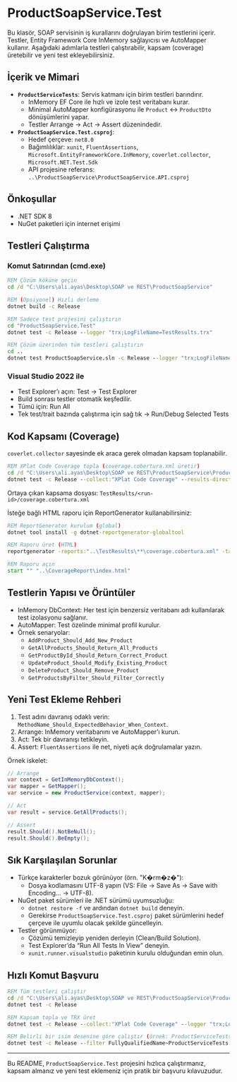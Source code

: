 # ProductSoapService.Test

Bu klasör, SOAP servisinin iş kurallarını doğrulayan birim testlerini içerir. Testler, Entity Framework Core InMemory sağlayıcısı ve AutoMapper kullanır. Aşağıdaki adımlarla testleri çalıştırabilir, kapsam (coverage) üretebilir ve yeni test ekleyebilirsiniz.

## İçerik ve Mimari

- **`ProductServiceTests`**: Servis katmanı için birim testleri barındırır.
  - InMemory EF Core ile hızlı ve izole test veritabanı kurar.
  - Minimal AutoMapper konfigürasyonu ile `Product` ↔ `ProductDto` dönüşümlerini yapar.
  - Testler Arrange → Act → Assert düzenindedir.
- **`ProductSoapService.Test.csproj`**:
  - Hedef çerçeve: `net8.0`
  - Bağımlılıklar: `xunit`, `FluentAssertions`, `Microsoft.EntityFrameworkCore.InMemory`, `coverlet.collector`, `Microsoft.NET.Test.Sdk`
  - API projesine referans: `..\ProductSoapService\ProductSoapService.API.csproj`

## Önkoşullar

- .NET SDK 8
- NuGet paketleri için internet erişimi

## Testleri Çalıştırma

### Komut Satırından (cmd.exe)

```bat
REM Çözüm köküne geçin
cd /d "C:\Users\ali.ayas\Desktop\SOAP ve REST\ProductSoapService"

REM (Opsiyonel) Hızlı derleme
dotnet build -c Release

REM Sadece test projesini çalıştırın
cd "ProductSoapService.Test"
dotnet test -c Release --logger "trx;LogFileName=TestResults.trx"

REM Çözüm üzerinden tüm testleri çalıştırın
cd ..
dotnet test ProductSoapService.sln -c Release --logger "trx;LogFileName=TestResults.trx"
```

### Visual Studio 2022 ile

- Test Explorer’ı açın: Test → Test Explorer
- Build sonrası testler otomatik keşfedilir.
- Tümü için: Run All
- Tek test/trait bazında çalıştırma için sağ tık → Run/Debug Selected Tests

## Kod Kapsamı (Coverage)

`coverlet.collector` sayesinde ek araca gerek olmadan kapsam toplanabilir.

```bat
REM XPlat Code Coverage topla (coverage.cobertura.xml üretir)
cd /d "C:\Users\ali.ayas\Desktop\SOAP ve REST\ProductSoapService\ProductSoapService.Test"
dotnet test -c Release --collect:"XPlat Code Coverage" --results-directory "..\TestResults"
```

Ortaya çıkan kapsama dosyası: `TestResults/<run-id>/coverage.cobertura.xml`

İsteğe bağlı HTML raporu için ReportGenerator kullanabilirsiniz:

```bat
REM ReportGenerator kurulum (global)
dotnet tool install -g dotnet-reportgenerator-globaltool

REM Raporu üret (HTML)
reportgenerator -reports:"..\TestResults\**\coverage.cobertura.xml" -targetdir:"..\CoverageReport" -reporttypes:Html

REM Raporu açın
start "" "..\CoverageReport\index.html"
```

## Testlerin Yapısı ve Örüntüler

- InMemory DbContext: Her test için benzersiz veritabanı adı kullanılarak test izolasyonu sağlanır.
- AutoMapper: Test özelinde minimal profil kurulur.
- Örnek senaryolar:
  - `AddProduct_Should_Add_New_Product`
  - `GetAllProducts_Should_Return_All_Products`
  - `GetProductById_Should_Return_Correct_Product`
  - `UpdateProduct_Should_Modify_Existing_Product`
  - `DeleteProduct_Should_Remove_Product`
  - `GetProductsByFilter_Should_Filter_Correctly`

## Yeni Test Ekleme Rehberi

1. Test adını davranış odaklı verin: `MethodName_Should_ExpectedBehavior_When_Context`.
2. Arrange: InMemory veritabanını ve AutoMapper’ı kurun.
3. Act: Tek bir davranışı tetikleyin.
4. Assert: `FluentAssertions` ile net, niyeti açık doğrulamalar yazın.

Örnek iskelet:

```csharp
// Arrange
var context = GetInMemoryDbContext();
var mapper = GetMapper();
var service = new ProductService(context, mapper);

// Act
var result = service.GetAllProducts();

// Assert
result.Should().NotBeNull();
result.Should().BeEmpty();
```

## Sık Karşılaşılan Sorunlar

- Türkçe karakterler bozuk görünüyor (örn. "K�rm�z�"):
  - Dosya kodlamasını UTF-8 yapın (VS: File → Save As → Save with Encoding… → UTF-8).
- NuGet paket sürümleri ile .NET sürümü uyumsuzluğu:
  - `dotnet restore -f` ve ardından `dotnet build` deneyin.
  - Gerekirse `ProductSoapService.Test.csproj` paket sürümlerini hedef çerçeve ile uyumlu olacak şekilde güncelleyin.
- Testler görünmüyor:
  - Çözümü temizleyip yeniden derleyin (Clean/Build Solution).
  - Test Explorer’da “Run All Tests In View” deneyin.
  - `xunit.runner.visualstudio` paketinin kurulu olduğundan emin olun.

## Hızlı Komut Başvuru

```bat
REM Tüm testleri çalıştır
cd /d "C:\Users\ali.ayas\Desktop\SOAP ve REST\ProductSoapService\ProductSoapService.Test"
dotnet test -c Release

REM Kapsam topla ve TRX üret
dotnet test -c Release --collect:"XPlat Code Coverage" --logger "trx;LogFileName=TestResults.trx"

REM Belirli bir isim desenine göre çalıştır (örnek: ProductServiceTests)
dotnet test -c Release --filter FullyQualifiedName~ProductServiceTests
```

---

Bu README, `ProductSoapService.Test` projesini hızlıca çalıştırmanız, kapsam almanız ve yeni test eklemeniz için pratik bir başvuru kılavuzudur.

